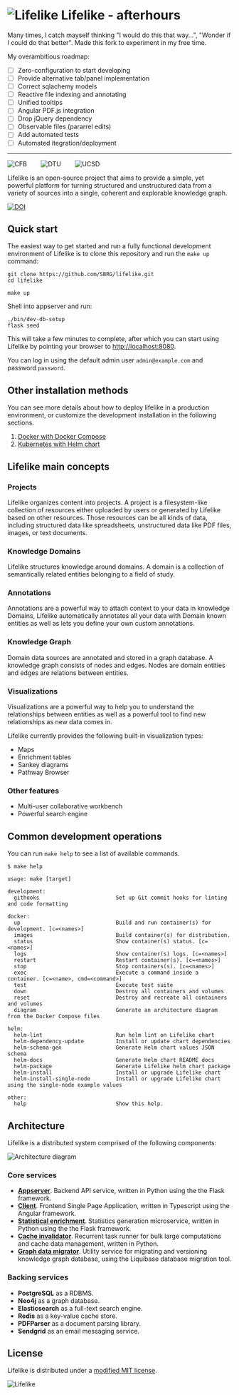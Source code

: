 # ![Lifelike](https://sbrg.github.io/lifelike-website/favicon.ico) Lifelike - afterhours
Many times, I catch mayself thinking "I would do this that way...", "Wonder if I could do that better".
Made this fork to experiment in my free time.

My overambitious roadmap:
+ [ ] Zero-configuration to start developing
+ [ ] Provide alternative tab/panel implementation
+ [ ] Correct sqlachemy models
+ [ ] Reactive file indexing and annotating
+ [ ] Unified tooltips
+ [ ] Angular PDF.js integration
+ [ ] Drop jQuery dependency
+ [ ] Observable files (pararrel edits)
+ [ ] Add automated tests
+ [ ] Automated itegration/deployment

-----------

<img src="https://sbrg.github.io/lifelike-website/images/cfb_logo.png" alt="CFB" border="0" /> &nbsp;&nbsp;&nbsp;&nbsp;&nbsp;&nbsp;
<img src="https://sbrg.github.io/lifelike-website/images/dtu_logo.png" alt="DTU" border="0" /> &nbsp;&nbsp;&nbsp;&nbsp;&nbsp;&nbsp;
<img src="https://sbrg.github.io/lifelike-website/images/ucsd_logo.png" alt="UCSD" border="0" />

Lifelike is an open-source project that aims to provide a simple, yet powerful platform for turning structured and unstructured data from a variety of sources into a single, coherent and explorable knowledge graph.

[![DOI](https://zenodo.org/badge/437040913.svg)](https://zenodo.org/badge/latestdoi/437040913)

## Quick start

The easiest way to get started and run a fully functional development environment of Lifelike is to clone this repository and run the `make up` command:

```shell
git clone https://github.com/SBRG/lifelike.git
cd lifelike

make up
```
Shell into appserver and run:
```shell
./bin/dev-db-setup
flask seed
```

This will take a few minutes to complete, after which you can start using Lifelike by pointing your browser to [http://localhost:8080](http://localhost:8080).

You can log in using the default admin user `admin@example.com` and password `password`.

## Other installation methods

You can see more details about how to deploy lifelike in a production environment,
or customize the development installation in the following sections.

1. [Docker with Docker Compose](docker)
2. [Kubernetes with Helm chart](helm/lifelike)

## Lifelike main concepts

### Projects

Lifelike organizes content into projects. A project is a filesystem-like collection of resources either uploaded by users or generated by Lifelike based on other resources. Those resources can be all kinds of data, including structured data like spreadsheets, unstructured data like PDF files, images, or text documents.

### Knowledge Domains

Lifelike structures knowledge around domains. A domain is a collection of semantically related entities belonging to a field of study.

### Annotations

Annotations are a powerful way to attach context to your data in knowledge Domains, Lifelike automatically annotates all your data with Domain known entities as well as lets you define your own custom annotations.

### Knowledge Graph

Domain data sources are annotated and stored in a graph database. A knowledge graph consists of nodes and edges. Nodes are domain entities and edges are relations between entities.

### Visualizations

Visualizations are a powerful way to help you to understand the relationships between entities as well as a powerful tool to find new relationships as new data comes in.

Lifelike currently provides the following built-in visualization types:

- Maps
- Enrichment tables
- Sankey diagrams
- Pathway Browser

### Other features

- Multi-user collaborative workbench
- Powerful search engine

## Common development operations

You can run `make help` to see a list of available commands.

```text
$ make help

usage: make [target]

development:
  githooks                        Set up Git commit hooks for linting and code formatting

docker:
  up                              Build and run container(s) for development. [c=<names>]
  images                          Build container(s) for distribution.
  status                          Show container(s) status. [c=<names>]
  logs                            Show container(s) logs. [c=<names>]
  restart                         Restart container(s). [c=<names>]
  stop                            Stop containers(s). [c=<names>]
  exec                            Execute a command inside a container. [c=<name>, cmd=<command>]
  test                            Execute test suite
  down                            Destroy all containers and volumes
  reset                           Destroy and recreate all containers and volumes
  diagram                         Generate an architecture diagram from the Docker Compose files

helm:
  helm-lint                       Run helm lint on Lifelike chart
  helm-dependency-update          Install or update chart dependencies
  helm-schema-gen                 Generate Helm chart values JSON schema
  helm-docs                       Generate Helm chart README docs
  helm-package                    Generate Lifelike helm chart package
  helm-install                    Install or upgrade Lifelike chart
  helm-install-single-node        Install or upgrade Lifelike chart using the single-node example values

other:
  help                            Show this help.
```

## Architecture

Lifelike is a distributed system comprised of the following components:

![Architecture diagram](docker/diagram.svg)

### Core services

- **[Appserver](appserver)**. Backend API service, written in Python using the the Flask framework.
- **[Client](client)**. Frontend Single Page Application, written in Typescript using the Angular framework.
- **[Statistical enrichment](statistical-enrichment)**. Statistics generation microservice, written in Python using the the Flask framework.
- **[Cache invalidator](cache-invalidator)**. Recurrent task runner for bulk large computations and cache data management, written in Python.
- **[Graph data migrator](graph-db)**. Utility service for migrating and versioning knowledge graph database, using the Liquibase database migration tool.

### Backing services

- **PostgreSQL** as a RDBMS.
- **Neo4j** as a graph database.
- **Elasticsearch** as a full-text search engine.
- **Redis** as a key-value cache store.
- **PDFParser** as a document parsing library.
- **Sendgrid** as an email messaging service.

## License

Lifelike is distributed under a [modified MIT license](LICENSE).

![Lifelike](appserver/assets/lifelike.png)
